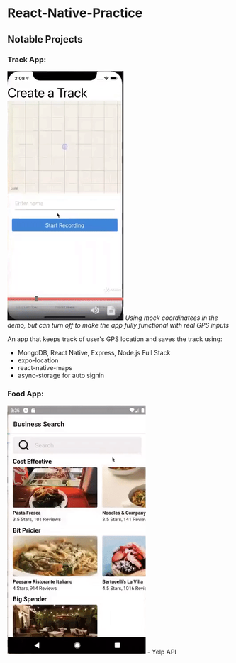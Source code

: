 # React-Native-Practice

## Notable Projects
### Track App:

<img src="https://github.com/TWK21/React-Native-Practice/blob/master/README%20Demo/TrackAppDemo.gif" />
<em>Using mock coordinatees in the demo, but can turn off to make the app fully functional with real GPS inputs</em>


An app that keeps track of user's GPS location and saves the track using:
- MongoDB, React Native, Express, Node.js Full Stack
- expo-location
- react-native-maps
- async-storage for auto signin


### Food App:
<img src="https://github.com/TWK21/React-Native-Practice/blob/master/README%20Demo/FoodAppDemo.gif" />
- Yelp API

